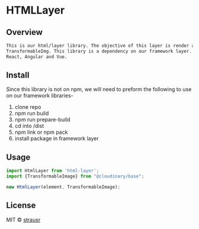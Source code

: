 # HTMLLayer

## Overview

```bash
This is our html/layer library. The objective of this layer is render a
TransformableImg. This library is a dependency on our framework layer. As of now
React, Angular and Vue.
```

## Install
Since this library is not on npm, we will need to preform the following
to use on our framework libraries-

1. clone repo
2. npm run build
3. npm run prepare-build
4. cd into /dist
5. npm link or npm pack
6. install package in framework layer

## Usage

```js
import HtmlLayer from 'html-layer'; 
import {TransformableImage} from "@cloudinary/base";

new HtmlLayer(element, TransformableImage);
```

## License

MIT © [strausr](https://github.com/strausr)
